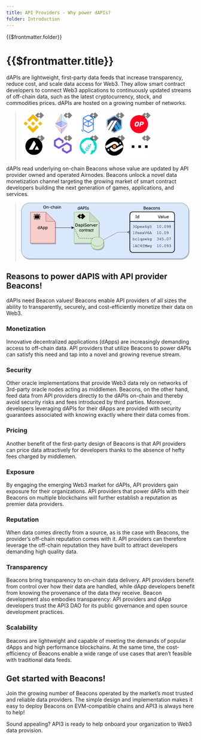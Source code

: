 ```yaml
---
title: API Providers - Why power dAPIs?
folder: Introduction
---
```


<TitleSpan>{{$frontmatter.folder}}</TitleSpan>

# {{$frontmatter.title}}

<VersionWarning/>

<TocHeader />
<TOC class="table-of-contents" :include-level="[2,3]" />

dAPIs are lightweight, first-party data feeds that increase transparency, reduce
cost, and scale data access for Web3. They allow smart contract developers to
connect Web3 applications to continuously updated streams of off-chain data,
such as the latest cryptocurrency, stock, and commodities prices. dAPIs are
hosted on a growing number of networks.

> <img src="../assets/images/why-power-beacons.png" width="350px"/>

dAPIs read underlying on-chain Beacons whose value are updated by API provider
owned and operated Airnodes. Beacons unlock a novel data monetization channel
targeting the growing market of smart contract developers building the next
generation of games, applications, and services.

> <img src="../assets/images/dapp-beacon.png" width="450px"/>

## Reasons to power dAPIS with API provider Beacons!

dAPIs need Beacon values! Beacons enable API providers of all sizes the ability
to transparently, securely, and cost-efficiently monetize their data on Web3.

### Monetization

Innovative decentralized applications (dApps) are increasingly demanding access
to off-chain data. API providers that utilize Beacons to power dAPIs can satisfy
this need and tap into a novel and growing revenue stream.

### Security

Other oracle implementations that provide Web3 data rely on networks of
3rd-party oracle nodes acting as middlemen. Beacons, on the other hand, feed
data from API providers directly to the dAPIs on-chain and thereby avoid
security risks and fees introduced by third parties. Moreover, developers
leveraging dAPIs for their dApps are provided with security guarantees
associated with knowing exactly where their data comes from.

### Pricing

Another benefit of the first-party design of Beacons is that API providers can
price data attractively for developers thanks to the absence of hefty fees
charged by middlemen.

### Exposure

By engaging the emerging Web3 market for dAPIs, API providers gain exposure for
their organizations. API providers that power dAPIs with their Beacons on
multiple blockchains will further establish a reputation as premier data
providers.

### Reputation

When data comes directly from a source, as is the case with Beacons, the
provider’s off-chain reputation comes with it. API providers can therefore
leverage the off-chain reputation they have built to attract developers
demanding high quality data.

### Transparency

Beacons bring transparency to on-chain data delivery. API providers benefit from
control over how their data are handled, while dApp developers benefit from
knowing the provenance of the data they receive. Beacon development also
embodies transparency: API providers and dApp developers trust the API3 DAO for
its public governance and open source development practices.

### Scalability

Beacons are lightweight and capable of meeting the demands of popular dApps and
high performance blockchains. At the same time, the cost-efficiency of Beacons
enable a wide range of use cases that aren’t feasible with traditional data
feeds.

## Get started with Beacons!

Join the growing number of Beacons operated by the market’s most trusted and
reliable data providers. The simple design and implementation makes it easy to
deploy Beacons on EVM-compatible chains and API3 is always here to help!

Sound appealing? API3 is ready to help onboard your organization to Web3 data
provision.
